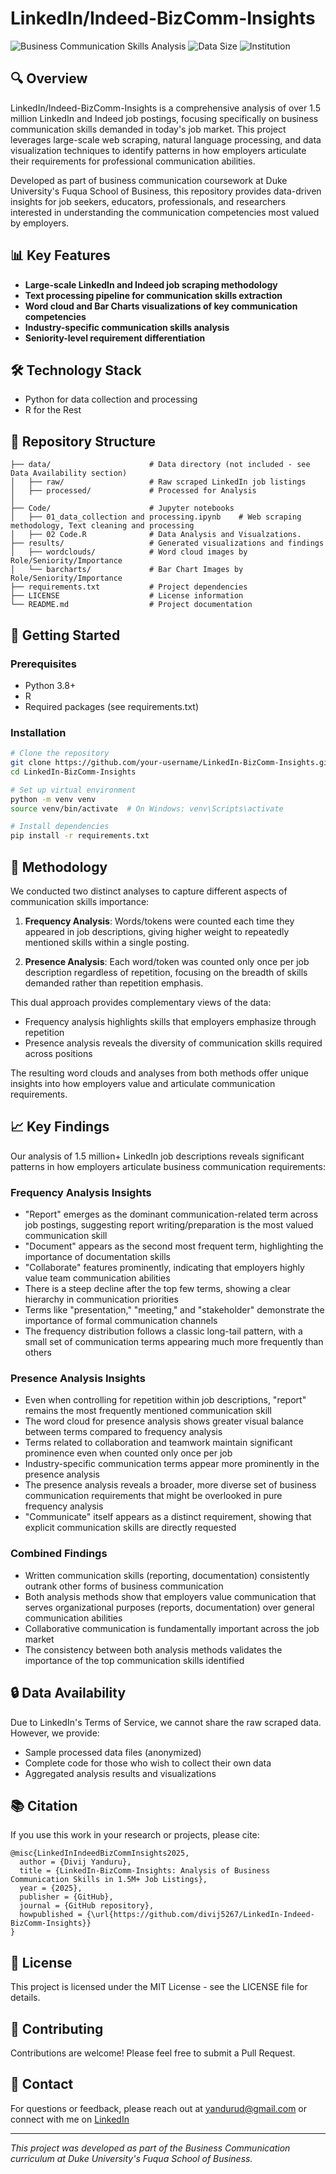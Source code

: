 # LinkedIn/Indeed-BizComm-Insights

![Business Communication Skills Analysis](https://img.shields.io/badge/Analysis-Business%20Communication-blue)
![Data Size](https://img.shields.io/badge/Data-1.5M%2B%20Jobs-green)
![Institution](https://img.shields.io/badge/Institution-Duke%20Fuqua-darkblue)

## 🔍 Overview

LinkedIn/Indeed-BizComm-Insights is a comprehensive analysis of over 1.5 million LinkedIn and Indeed job postings, focusing specifically on business communication skills demanded in today's job market. This project leverages large-scale web scraping, natural language processing, and data visualization techniques to identify patterns in how employers articulate their requirements for professional communication abilities.

Developed as part of business communication coursework at Duke University's Fuqua School of Business, this repository provides data-driven insights for job seekers, educators, professionals, and researchers interested in understanding the communication competencies most valued by employers.

## 📊 Key Features

- **Large-scale LinkedIn and Indeed job scraping methodology**
- **Text processing pipeline for communication skills extraction**
- **Word cloud and Bar Charts visualizations of key communication competencies**
- **Industry-specific communication skills analysis**
- **Seniority-level requirement differentiation**

## 🛠️ Technology Stack

- Python for data collection and processing
- R for the Rest
  
## 📂 Repository Structure

```
├── data/                      # Data directory (not included - see Data Availability section)
│   ├── raw/                   # Raw scraped LinkedIn job listings
│   ├── processed/             # Processed for Analysis
│   
├── Code/                      # Jupyter notebooks
│   ├── 01_data_collection and processing.ipynb    # Web scraping methodology, Text cleaning and processing   
│   ├── 02 Code.R              # Data Analysis and Visualzations.
├── results/                   # Generated visualizations and findings
│   ├── wordclouds/            # Word cloud images by Role/Seniority/Importance
│   └── barcharts/             # Bar Chart Images by Role/Seniority/Importance
├── requirements.txt           # Project dependencies
├── LICENSE                    # License information
└── README.md                  # Project documentation
```

## 🚀 Getting Started

### Prerequisites

- Python 3.8+
- R
- Required packages (see requirements.txt)

### Installation

```bash
# Clone the repository
git clone https://github.com/your-username/LinkedIn-BizComm-Insights.git
cd LinkedIn-BizComm-Insights

# Set up virtual environment
python -m venv venv
source venv/bin/activate  # On Windows: venv\Scripts\activate

# Install dependencies
pip install -r requirements.txt
```

## 🔬 Methodology

We conducted two distinct analyses to capture different aspects of communication skills importance:

1. **Frequency Analysis**: Words/tokens were counted each time they appeared in job descriptions, giving higher weight to repeatedly mentioned skills within a single posting.

2. **Presence Analysis**: Each word/token was counted only once per job description regardless of repetition, focusing on the breadth of skills demanded rather than repetition emphasis.

This dual approach provides complementary views of the data:
- Frequency analysis highlights skills that employers emphasize through repetition
- Presence analysis reveals the diversity of communication skills required across positions

The resulting word clouds and analyses from both methods offer unique insights into how employers value and articulate communication requirements.


## 📈 Key Findings

Our analysis of 1.5 million+ LinkedIn job descriptions reveals significant patterns in how employers articulate business communication requirements:

### Frequency Analysis Insights
- "Report" emerges as the dominant communication-related term across job postings, suggesting report writing/preparation is the most valued communication skill
- "Document" appears as the second most frequent term, highlighting the importance of documentation skills
- "Collaborate" features prominently, indicating that employers highly value team communication abilities
- There is a steep decline after the top few terms, showing a clear hierarchy in communication priorities
- Terms like "presentation," "meeting," and "stakeholder" demonstrate the importance of formal communication channels
- The frequency distribution follows a classic long-tail pattern, with a small set of communication terms appearing much more frequently than others

### Presence Analysis Insights
- Even when controlling for repetition within job descriptions, "report" remains the most frequently mentioned communication skill
- The word cloud for presence analysis shows greater visual balance between terms compared to frequency analysis
- Terms related to collaboration and teamwork maintain significant prominence even when counted only once per job
- Industry-specific communication terms appear more prominently in the presence analysis
- The presence analysis reveals a broader, more diverse set of business communication requirements that might be overlooked in pure frequency analysis
- "Communicate" itself appears as a distinct requirement, showing that explicit communication skills are directly requested

### Combined Findings
- Written communication skills (reporting, documentation) consistently outrank other forms of business communication
- Both analysis methods show that employers value communication that serves organizational purposes (reports, documentation) over general communication abilities
- Collaborative communication is fundamentally important across the job market
- The consistency between both analysis methods validates the importance of the top communication skills identified


## 🔒 Data Availability

Due to LinkedIn's Terms of Service, we cannot share the raw scraped data. However, we provide:
- Sample processed data files (anonymized)
- Complete code for those who wish to collect their own data
- Aggregated analysis results and visualizations

## 📚 Citation

If you use this work in your research or projects, please cite:

```
@misc{LinkedInIndeedBizCommInsights2025,
  author = {Divij Yanduru},
  title = {LinkedIn-BizComm-Insights: Analysis of Business Communication Skills in 1.5M+ Job Listings},
  year = {2025},
  publisher = {GitHub},
  journal = {GitHub repository},
  howpublished = {\url{https://github.com/divij5267/LinkedIn-Indeed-BizComm-Insights}}
}
```

## 📝 License

This project is licensed under the MIT License - see the LICENSE file for details.

## 🤝 Contributing

Contributions are welcome! Please feel free to submit a Pull Request.

## 📧 Contact

For questions or feedback, please reach out at yandurud@gmail.com or connect with me on [LinkedIn](https://www.linkedin.com/in/divijyanduru)

---

*This project was developed as part of the Business Communication curriculum at Duke University's Fuqua School of Business.*
